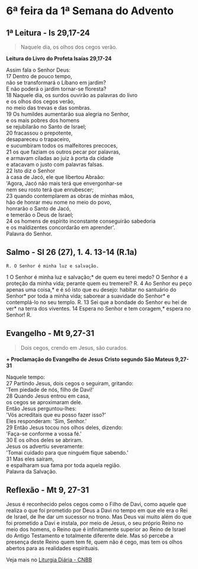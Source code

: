 # 6ª feira da 1ª Semana do Advento

## 1ª Leitura - Is 29,17-24

> Naquele dia, os olhos dos cegos verão.

**Leitura do Livro do Profeta Isaías 29,17-24**

Assim fala o Senhor Deus:    
17 Dentro de pouco tempo,   
 não se transformará o Líbano em jardim?   
 E não poderá o jardim tornar-se floresta?    
18 Naquele dia, os surdos ouvirão as palavras do livro   
 e os olhos dos cegos verão,   
 no meio das trevas e das sombras.    
19 Os humildes aumentarão sua alegria no Senhor,   
 e os mais pobres dos homens    
 se rejubilarão no Santo de Israel;    
20 fracassou o prepotente,   
 desapareceu o trapaceiro,   
 e sucumbiram todos os malfeitores precoces,    
21 os que faziam os outros pecar por palavras,   
 e armavam ciladas ao juiz à porta da cidade   
 e atacavam o justo com palavras falsas.    
22 Isto diz o Senhor   
 à casa de Jacó, ele que libertou Abraão:   
 'Agora, Jacó não mais terá que envergonhar-se   
 nem seu rosto terá que enrubescer;    
23 quando contemplarem as obras de minhas mãos,   
 hão de honrar meu nome no meio do povo,   
 honrarão o Santo de Jacó,   
 e temerão o Deus de Israel;    
24 os homens de espírito inconstante conseguirão sabedoria   
 e os maldizentes concordarão em aprender'.   
 Palavra do Senhor.

## Salmo - Sl 26 (27), 1. 4. 13-14 (R.1a)

`R. O Senhor é minha luz e salvação.`

1 O Senhor é minha luz e salvação;*     de quem eu terei medo?     O Senhor é a proteção da minha vida;     perante quem eu tremerei? R.        4 Ao Senhor eu peço apenas uma coisa,*     e é só isto que eu desejo:     habitar no santuário do Senhor*     por toda a minha vida;     saborear a suavidade do Senhor*     e contemplá-lo no seu templo.  R.       13 Sei que a bondade do Senhor eu hei de ver*     na terra dos viventes.    14 Espera no Senhor e tem coragem,*     espera no Senhor!  R.

## Evangelho - Mt 9,27-31

> Dois cegos, crendo em Jesus, são curados.

**+ Proclamação do Evangelho de Jesus Cristo segundo São Mateus  9,27-31**

Naquele tempo:    
27 Partindo Jesus, dois cegos o seguiram, gritando:   
 'Tem piedade de nós, filho de Davi!'    
28 Quando Jesus entrou em casa,   
 os cegos se aproximaram dele.   
 Então Jesus perguntou-lhes:   
 'Vós acreditais que eu posso fazer isso?'   
 Eles responderam: 'Sim, Senhor.'    
29 Então Jesus tocou nos olhos deles, dizendo:   
 'Faça-se conforme a vossa fé.'    
30 E os olhos deles se abriram.   
 Jesus os advertiu severamente:   
 'Tomai cuidado para que ninguém fique sabendo.'    
31 Mas eles saíram,   
 e espalharam sua fama por toda aquela região.   
 Palavra da Salvação.

## Reflexão - Mt 9, 27-31

Jesus é reconhecido pelos cegos como o Filho de Davi, como aquele que realiza o que foi prometido por Deus a Davi no tempo em que ele era o Rei de Israel, de lhe dar um sucessor no trono. Mas Deus vai muito além do que foi prometido a Davi e instala, por meio de Jesus, o seu próprio Reino no meio dos homens, o Reino que é infinitamente superior ao Reino de Israel do Antigo Testamento e totalmente diferente dele. Mas só percebe a presença deste Reino quem tem fé, quem não é cego, mas tem os olhos abertos para as realidades espirituais.

Veja mais no [Liturgia Diária - CNBB](http://liturgiadiaria.cnbb.org.br/app/user/user/UserView.php?ano=2016&mes=12&dia=2)